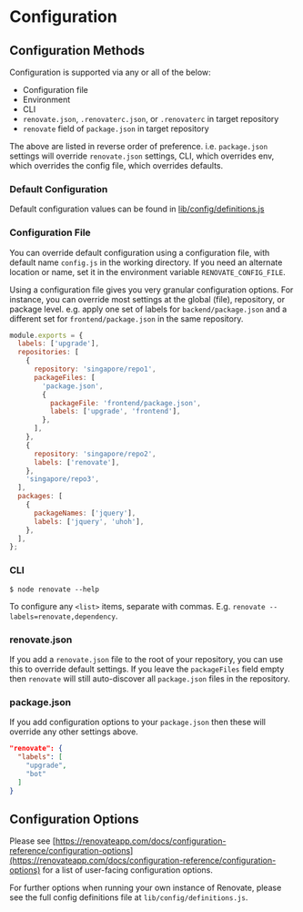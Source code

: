 # Configuration

## Configuration Methods

Configuration is supported via any or all of the below:

* Configuration file
* Environment
* CLI
* `renovate.json`, `.renovaterc.json`, or `.renovaterc` in target repository
* `renovate` field of `package.json` in target repository

The above are listed in reverse order of preference. i.e. `package.json`
settings will override `renovate.json` settings, CLI, which overrides env, which
overrides the config file, which overrides defaults.

### Default Configuration

Default configuration values can be found in
[lib/config/definitions.js](../lib/config/definitions.js)

### Configuration File

You can override default configuration using a configuration file, with default
name `config.js` in the working directory. If you need an alternate location or
name, set it in the environment variable `RENOVATE_CONFIG_FILE`.

Using a configuration file gives you very granular configuration options. For
instance, you can override most settings at the global (file), repository, or
package level. e.g. apply one set of labels for `backend/package.json` and a
different set for `frontend/package.json` in the same repository.

```javascript
module.exports = {
  labels: ['upgrade'],
  repositories: [
    {
      repository: 'singapore/repo1',
      packageFiles: [
        'package.json',
        {
          packageFile: 'frontend/package.json',
          labels: ['upgrade', 'frontend'],
        },
      ],
    },
    {
      repository: 'singapore/repo2',
      labels: ['renovate'],
    },
    'singapore/repo3',
  ],
  packages: [
    {
      packageNames: ['jquery'],
      labels: ['jquery', 'uhoh'],
    },
  ],
};
```

### CLI

```
$ node renovate --help
```

To configure any `<list>` items, separate with commas. E.g. `renovate --labels=renovate,dependency`.

### renovate.json

If you add a `renovate.json` file to the root of your repository, you can use
this to override default settings. If you leave the `packageFiles` field empty
then `renovate` will still auto-discover all `package.json` files in the
repository.

### package.json

If you add configuration options to your `package.json` then these will override
any other settings above.

```json
"renovate": {
  "labels": [
    "upgrade",
    "bot"
  ]
}
```

## Configuration Options

Please see [https://renovateapp.com/docs/configuration-reference/configuration-options](https://renovateapp.com/docs/configuration-reference/configuration-options) for a list of user-facing configuration options.

For further options when running your own instance of Renovate, please see the full config definitions file at `lib/config/definitions.js`.
